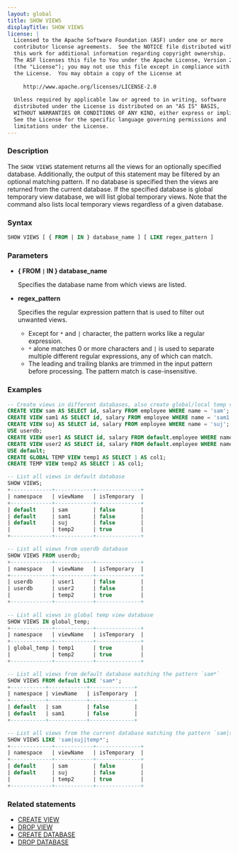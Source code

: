 ```yaml
---
layout: global
title: SHOW VIEWS
displayTitle: SHOW VIEWS
license: |
  Licensed to the Apache Software Foundation (ASF) under one or more
  contributor license agreements.  See the NOTICE file distributed with
  this work for additional information regarding copyright ownership.
  The ASF licenses this file to You under the Apache License, Version 2.0
  (the "License"); you may not use this file except in compliance with
  the License.  You may obtain a copy of the License at
 
     http://www.apache.org/licenses/LICENSE-2.0
 
  Unless required by applicable law or agreed to in writing, software
  distributed under the License is distributed on an "AS IS" BASIS,
  WITHOUT WARRANTIES OR CONDITIONS OF ANY KIND, either express or implied.
  See the License for the specific language governing permissions and
  limitations under the License.
---
```


### Description

The `SHOW VIEWS` statement returns all the views for an optionally specified database.
Additionally, the output of this statement may be filtered by an optional matching
pattern. If no database is specified then the views are returned from the 
current database. If the specified database is global temporary view database, we will
list global temporary views. Note that the command also lists local temporary views 
regardless of a given database.

### Syntax
```sql
SHOW VIEWS [ { FROM | IN } database_name ] [ LIKE regex_pattern ]
```

### Parameters
* **{ FROM `|` IN } database_name**

     Specifies the database name from which views are listed.

* **regex_pattern**

     Specifies the regular expression pattern that is used to filter out unwanted views.

     * Except for `*` and `|` character, the pattern works like a regular expression.
     * `*` alone matches 0 or more characters and `|` is used to separate multiple different regular expressions,
       any of which can match.
     * The leading and trailing blanks are trimmed in the input pattern before processing. The pattern match is case-insensitive.

### Examples
```sql
-- Create views in different databases, also create global/local temp views.
CREATE VIEW sam AS SELECT id, salary FROM employee WHERE name = 'sam';
CREATE VIEW sam1 AS SELECT id, salary FROM employee WHERE name = 'sam1';
CREATE VIEW suj AS SELECT id, salary FROM employee WHERE name = 'suj';
USE userdb;
CREATE VIEW user1 AS SELECT id, salary FROM default.employee WHERE name = 'user1';
CREATE VIEW user2 AS SELECT id, salary FROM default.employee WHERE name = 'user2';
USE default;
CREATE GLOBAL TEMP VIEW temp1 AS SELECT 1 AS col1;
CREATE TEMP VIEW temp2 AS SELECT 1 AS col1;

-- List all views in default database
SHOW VIEWS;
+-------------+------------+--------------+
| namespace   | viewName   | isTemporary  |
+-------------+------------+--------------+
| default     | sam        | false        |
| default     | sam1       | false        |
| default     | suj        | false        |
|             | temp2      | true         |
+-------------+------------+--------------+

-- List all views from userdb database 
SHOW VIEWS FROM userdb;
+-------------+------------+--------------+
| namespace   | viewName   | isTemporary  |
+-------------+------------+--------------+
| userdb      | user1      | false        |
| userdb      | user2      | false        |
|             | temp2      | true         |
+-------------+------------+--------------+
  
-- List all views in global temp view database 
SHOW VIEWS IN global_temp;
+-------------+------------+--------------+
| namespace   | viewName   | isTemporary  |
+-------------+------------+--------------+
| global_temp | temp1      | true         |
|             | temp2      | true         |
+-------------+------------+--------------+

-- List all views from default database matching the pattern `sam*`
SHOW VIEWS FROM default LIKE 'sam*';
+-----------+------------+--------------+
| namespace | viewName   | isTemporary  |
+-----------+------------+--------------+
| default   | sam        | false        |
| default   | sam1       | false        |
+-----------+------------+--------------+

-- List all views from the current database matching the pattern `sam|suj|temp*`
SHOW VIEWS LIKE 'sam|suj|temp*';
+-------------+------------+--------------+
| namespace   | viewName   | isTemporary  |
+-------------+------------+--------------+
| default     | sam        | false        |
| default     | suj        | false        |
|             | temp2      | true         |
+-------------+------------+--------------+
```

### Related statements
* [CREATE VIEW](sql-ref-syntax-ddl-create-view.html)
* [DROP VIEW](sql-ref-syntax-ddl-drop-view.html)
* [CREATE DATABASE](sql-ref-syntax-ddl-create-database.html)
* [DROP DATABASE](sql-ref-syntax-ddl-drop-database.html)
